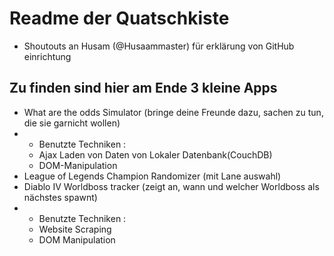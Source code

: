 # Readme der Quatschkiste 
* Shoutouts an Husam (@Husaammaster) für erklärung von GitHub einrichtung

## Zu finden sind hier am Ende 3 kleine Apps
- What are the odds Simulator (bringe deine Freunde dazu, sachen zu tun, die sie garnicht wollen)
- * Benutzte Techniken :
  * Ajax Laden von Daten von Lokaler Datenbank(CouchDB)
  * DOM-Manipulation
- League of Legends Champion Randomizer (mit Lane auswahl)
- Diablo IV Worldboss tracker (zeigt an, wann und welcher Worldboss als nächstes spawnt)
- * Benutzte Techniken :
  * Website Scraping
  * DOM Manipulation



